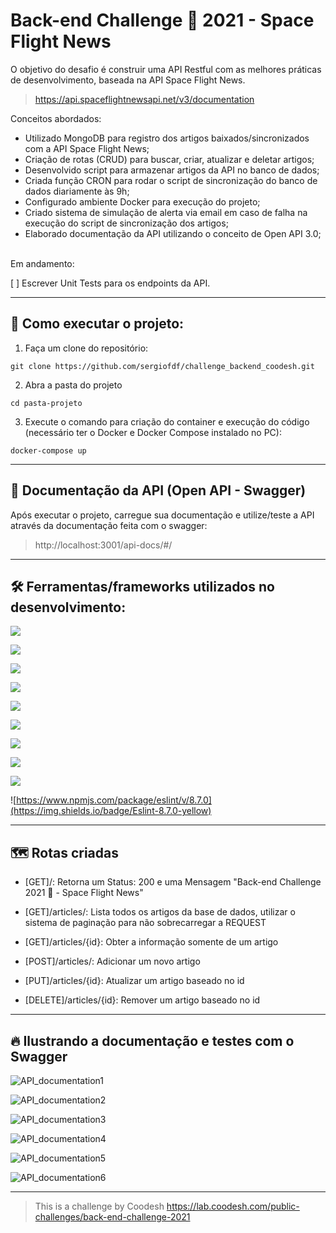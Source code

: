 # Back-end Challenge 🏅 2021 - Space Flight News

O objetivo do desafio é construir uma API Restful com as melhores práticas de desenvolvimento, baseada na API Space Flight News.
>https://api.spaceflightnewsapi.net/v3/documentation


Conceitos abordados:
- Utilizado MongoDB para registro dos artigos baixados/sincronizados com a API Space Flight News;
- Criação de rotas (CRUD) para buscar, criar, atualizar e deletar artigos;
- Desenvolvido script para armazenar artigos da API no banco de dados;
- Criada função CRON para rodar o script de sincronização do banco de dados diariamente às 9h;
- Configurado ambiente Docker para execução do projeto;
- Criado sistema de simulação de alerta via email em caso de falha na execução do script de sincronização dos artigos;
- Elaborado documentação da API utilizando o conceito de Open API 3.0;

<br>
Em andamento:

[  ] Escrever Unit Tests para os endpoints da API.

---

## 🚀 Como executar o projeto:
1. Faça um clone do repositório:

`git clone https://github.com/sergiofdf/challenge_backend_coodesh.git`

2. Abra a pasta do projeto

`cd pasta-projeto`

3. Execute o comando para criação do container e execução do código (necessário ter o Docker e Docker Compose instalado no PC):

`docker-compose up`

---
## 📘 Documentação da API (Open API - Swagger)

Após executar o projeto, carregue sua documentação e utilize/teste a API através da documentação feita com o swagger:

> http://localhost:3001/api-docs/#/

---

## 🛠 Ferramentas/frameworks utilizados no desenvolvimento:


 ![](https://img.shields.io/badge/Typescript-4.5.5-blue)

 ![](https://img.shields.io/badge/Node-14.17.2-green)

 ![](https://img.shields.io/badge/Express-4.17.2-yellow)

 ![](https://img.shields.io/badge/MongoDB-4.4.11-green)

 ![](https://img.shields.io/badge/Jest-27.4.7-blue)

 ![](https://img.shields.io/badge/Mongoose-6.1.7-red)

 ![](https://img.shields.io/badge/NodeSchedule-2.1.0-orange)

 ![](https://img.shields.io/badge/NodeMailer-6.7.2-purple)

 ![](https://img.shields.io/badge/Swagger-6.7.2-green)

 ![https://www.npmjs.com/package/eslint/v/8.7.0](https://img.shields.io/badge/Eslint-8.7.0-yellow)


 ---

## 🗺 Rotas criadas

- [GET]/:  Retorna um Status: 200 e uma Mensagem "Back-end Challenge 2021 🏅 - Space Flight News"

- [GET]/articles/:   Lista todos os artigos da base de dados, utilizar o sistema de paginação para não sobrecarregar a REQUEST

- [GET]/articles/{id}: Obter a informação somente de um artigo

- [POST]/articles/: Adicionar um novo artigo

- [PUT]/articles/{id}: Atualizar um artigo baseado no id


- [DELETE]/articles/{id}: Remover um artigo baseado no id


---

## 🔥 Ilustrando a documentação e testes com o Swagger
![API_documentation1](https://user-images.githubusercontent.com/84455399/151901665-925ea07f-e509-4fef-9745-00b3d8f4a71e.png)

![API_documentation2](https://user-images.githubusercontent.com/84455399/151901669-46a9cd9b-67f9-4cab-bf0f-198abefb9b41.png)

![API_documentation3](https://user-images.githubusercontent.com/84455399/151901671-95a90a03-9fb3-4de7-9790-d73b1d02f217.png)

![API_documentation4](https://user-images.githubusercontent.com/84455399/151901675-56185b43-a003-4b0f-badc-3bedbcbc7a66.png)

![API_documentation5](https://user-images.githubusercontent.com/84455399/151901676-6ee04c26-4f2d-4136-8974-4454965ddf86.png)

![API_documentation6](https://user-images.githubusercontent.com/84455399/151901679-e91182eb-16ef-4f25-bc23-cce8b2e4f8f1.png)

---
> This is a challenge by Coodesh
> https://lab.coodesh.com/public-challenges/back-end-challenge-2021

